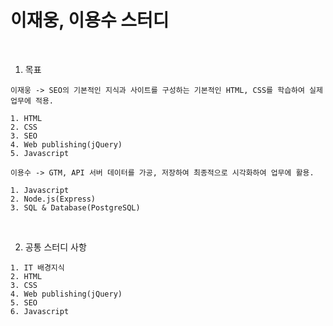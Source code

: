# 이재웅, 이용수 스터디

<br />

1. 목표
```
이재웅 -> SEO의 기본적인 지식과 사이트를 구성하는 기본적인 HTML, CSS를 학습하여 실제 업무에 적용.

1. HTML
2. CSS
3. SEO
4. Web publishing(jQuery)
5. Javascript
```

```
이용수 -> GTM, API 서버 데이터를 가공, 저장하여 최종적으로 시각화하여 업무에 활용.

1. Javascript
2. Node.js(Express)
3. SQL & Database(PostgreSQL)
```

<br />

2. 공통 스터디 사항
```
1. IT 배경지식
2. HTML
3. CSS
4. Web publishing(jQuery)
5. SEO
6. Javascript
```
